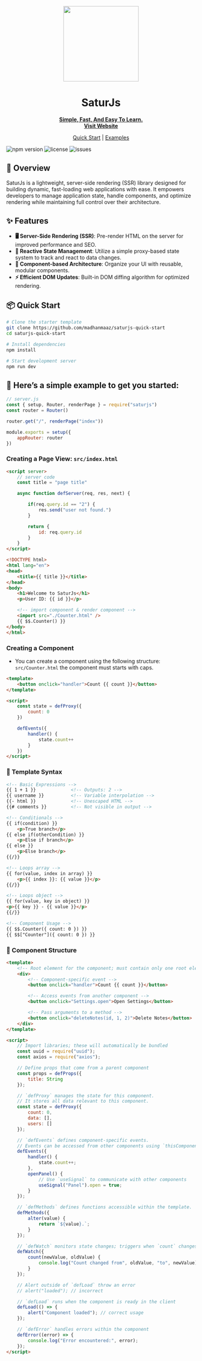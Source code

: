 <p align="center">
<img src="./saturjs_logo.webp" width="200" height="200">
</p>
<h1 align="center">SaturJs</h1>

<p align="center">
  <a href="https://saturjs.netlify.app/">
    <strong>Simple, Fast, And Easy To Learn.</strong><br>
    <b>Visit Website</b>
  </a>
</p>

<p align="center">
  <a href="https://github.com/madhanmaaz/saturjs-quick-start">Quick Start</a> |
  <a href="https://github.com/madhanmaaz/saturjs-examples">Examples</a>
</p>

![npm version](https://img.shields.io/npm/v/saturjs) ![license](https://img.shields.io/github/license/madhanmaaz/saturjs) ![issues](https://img.shields.io/github/issues/madhanmaaz/saturjs)


## 🚀 Overview

SaturJs is a lightweight, server-side rendering (SSR) library designed for building dynamic, fast-loading web applications with ease. It empowers developers to manage application state, handle components, and optimize rendering while maintaining full control over their architecture.

## ✨ Features

- **🖥️ Server-Side Rendering (SSR)**: Pre-render HTML on the server for improved performance and SEO.
- **🔄 Reactive State Management**: Utilize a simple proxy-based state system to track and react to data changes.
- **🧩 Component-based Architecture**: Organize your UI with reusable, modular components.
- **⚡ Efficient DOM Updates**: Built-in DOM diffing algorithm for optimized rendering.

## 📦 Quick Start

```bash
# Clone the starter template
git clone https://github.com/madhanmaaz/saturjs-quick-start
cd saturjs-quick-start

# Install dependencies
npm install

# Start development server
npm run dev
```

## 🚀 Here’s a simple example to get you started:

```javascript
// server.js
const { setup, Router, renderPage } = require("saturjs")
const router = Router()

router.get("/", renderPage("index"))

module.exports = setup({
    appRouter: router
})
```

### Creating a Page View: `src/index.html`
```html
<script server>
    // server code
    const title = "page title"

    async function defServer(req, res, next) {

        if(req.query.id == "2") {
            res.send("user not found.")
        }

        return {
            id: req.query.id
        }
    }
</script>

<!DOCTYPE html>
<html lang="en">
<head>
    <title>{{ title }}</title>
</head>
<body>
    <h1>Welcome to SaturJs</h1>
    <p>User ID: {{ id }}</p>

    <!-- import component & render component -->
    <import src="./Counter.html" />
    {{ $$.Counter() }}
</body>
</html>
```

### Creating a Component
- You can create a component using the following structure: `src/Counter.html` the component must starts with caps.

```html
<template>
    <button onclick="handler">Count {{ count }}</button>
</template>

<script>
    const state = defProxy({
        count: 0
    })

    defEvents({
        handler() {
            state.count++
        }
    })
</script>
```

### 🧩 Template Syntax
```html
<!-- Basic Expressions -->
{{ 1 + 1 }}             <!-- Outputs: 2 -->
{{ username }}          <!-- Variable interpolation -->
{{- html }}             <!-- Unescaped HTML -->
{{# comments }}         <!-- Not visible in output -->

<!-- Conditionals -->
{{ if(condition) }}
    <p>True branch</p>
{{ else if(otherCondition) }}
    <p>Else if branch</p>
{{ else }}
    <p>Else branch</p>
{{/}}

<!-- Loops array -->
{{ for(value, index in array) }}
    <p>{{ index }}: {{ value }}</p>
{{/}}

<!-- Loops object -->
{{ for(value, key in object) }}
<p>{{ key }} - {{ value }}</p>
{{/}}

<!-- Component Usage -->
{{ $$.Counter({ count: 0 }) }}
{{ $$["Counter"]({ count: 0 }) }}
```

### 📘 Component Structure

```html
<template>
    <!-- Root element for the component; must contain only one root element -->
    <div>
        <!-- Component-specific event -->
        <button onclick="handler">Count {{ count }}</button>

        <!-- Access events from another component -->
        <button onclick="Settings.open">Open Settings</button>

        <!-- Pass arguments to a method -->
        <button onclick="deleteNotes(id, 1, 2)">Delete Notes</button>
    </div>
</template>

<script>
    // Import libraries; these will automatically be bundled
    const uuid = require("uuid");
    const axios = require("axios");

    // Define props that come from a parent component
    const props = defProps({
        title: String
    });

    // `defProxy` manages the state for this component.
    // It stores all data relevant to this component.
    const state = defProxy({
        count: 0,
        data: [],
        users: []
    });

    // `defEvents` defines component-specific events.
    // Events can be accessed from other components using `thisComponent.eventName`.
    defEvents({
        handler() {
            state.count++;
        },
        openPanel() {
            // Use `useSignal` to communicate with other components
            useSignal("Panel").open = true;
        }
    });

    // `defMethods` defines functions accessible within the template.
    defMethods({
        alter(value) {
            return `${value}.`;
        }
    });

    // `defWatch` monitors state changes; triggers when `count` changes
    defWatch({
        count(newValue, oldValue) {
            console.log("Count changed from", oldValue, "to", newValue);
        }
    });

    // Alert outside of `defLoad` throw an error
    // alert("loaded"); // incorrect

    // `defLoad` runs when the component is ready in the client
    defLoad(() => {
        alert("Component loaded"); // correct usage
    });

    // `defError` handles errors within the component
    defError((error) => {
        console.log("Error encountered:", error);
    });
</script>

```